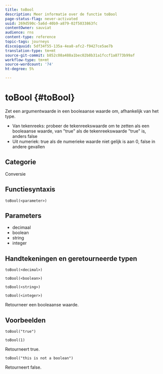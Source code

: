 ```yaml
---
title: toBool
description: Meer informatie over de functie toBool
page-status-flag: never-activated
uuid: 269d590c-5a6d-40b9-a879-02f5033863fc
contentOwner: sauviat
audience: rns
content-type: reference
topic-tags: journeys
discoiquuid: 5df34f55-135a-4ea8-afc2-f9427ce5ae7b
translation-type: tm+mt
source-git-commit: b852c08a488a1bec02b8b31a1fccf1a8773b99af
workflow-type: tm+mt
source-wordcount: '74'
ht-degree: 5%

---
```



# toBool {#toBool}

Zet een argumentwaarde in een booleaanse waarde om, afhankelijk van het type.

* Van tekenreeks: probeer de tekenreekswaarde om te zetten als een booleaanse waarde, van &quot;true&quot; als de tekenreekswaarde &quot;true&quot; is, anders false
* Uit numeriek: true als de numerieke waarde niet gelijk is aan 0, false in andere gevallen

## Categorie

Conversie

## Functiesyntaxis

`toBool(<parameter>)`

## Parameters

* decimaal
* boolean
* string
* integer

## Handtekeningen en geretourneerde typen

`toBool(<decimal>)`

`toBool(<boolean>)`

`toBool(<string>)`

`toBool(<integer>)`

Retourneer een booleaanse waarde.

## Voorbeelden

`toBool("true")`

`toBool(1)`

Retourneert true.

`toBool("this is not a boolean")`

Retourneert false.
